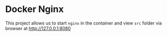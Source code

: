 # Docker Nginx

This project allows us to start `nginx` in the container and 
view `src` folder via browser at http://127.0.0.1:8080
